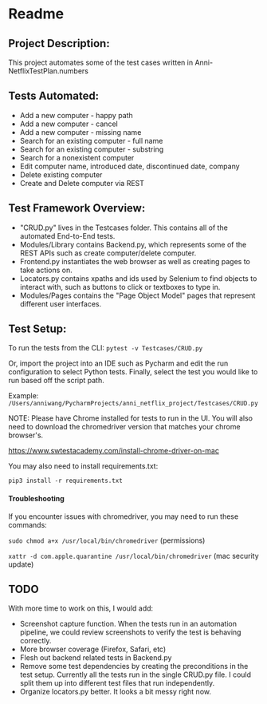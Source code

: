 # Readme

## Project Description:
This project automates some of the test cases written in Anni-NetflixTestPlan.numbers 

## Tests Automated:
- Add a new computer - happy path
- Add a new computer - cancel
- Add a new computer - missing name  
- Search for an existing computer - full name
- Search for an existing computer - substring
- Search for a nonexistent computer 
- Edit computer name, introduced date, discontinued date, company
- Delete existing computer
- Create and Delete computer via REST

## Test Framework Overview:
- "CRUD.py" lives in the Testcases folder. This contains all of the automated End-to-End tests.
- Modules/Library contains Backend.py, which represents some of the REST APIs such as create computer/delete computer.
- Frontend.py instantiates the web browser as well as creating pages to take actions on.
- Locators.py contains xpaths and ids used by Selenium to find objects to interact with, such as buttons to click or textboxes to type in.
- Modules/Pages contains the "Page Object Model" pages that represent different user interfaces.


## Test Setup:
To run the tests from the CLI: `pytest -v Testcases/CRUD.py`

Or, import the project into an IDE such as Pycharm and edit the run configuration to select Python tests. Finally, select the test you would like to run based off the script path. 

Example: `/Users/anniwang/PycharmProjects/anni_netflix_project/Testcases/CRUD.py`

NOTE: Please have Chrome installed for tests to run in the UI.
You will also need to download the chromedriver version that matches your chrome browser's.

https://www.swtestacademy.com/install-chrome-driver-on-mac

You may also need to install requirements.txt:

`pip3 install -r requirements.txt`

#### Troubleshooting

If you encounter issues with chromedriver, you may need to run these commands:

`sudo chmod a+x /usr/local/bin/chromedriver` (permissions)

`xattr -d com.apple.quarantine /usr/local/bin/chromedriver` (mac security update)
## TODO 
With more time to work on this, I would add: 
- Screenshot capture function. When the tests run in an automation pipeline, we could review screenshots to verify the test is behaving correctly.
- More browser coverage (Firefox, Safari, etc)
- Flesh out backend related tests in Backend.py
- Remove some test dependencies by creating the preconditions in the test setup. Currently all the tests run in the single CRUD.py file. I could split them up into different test files that run independently.
- Organize locators.py better. It looks a bit messy right now. 
